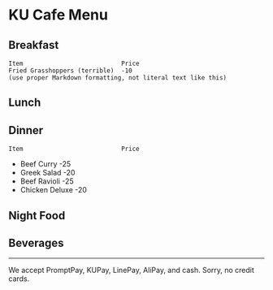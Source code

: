 # KU Cafe Menu


## Breakfast

    Item                           Price
    Fried Grasshoppers (terrible)  -10
    (use proper Markdown formatting, not literal text like this)

## Lunch 


## Dinner

    Item                           Price
  - Beef Curry                     -25
  - Greek Salad                    -20
  - Beef Ravioli                   -25
  - Chicken Deluxe                 -20

## Night Food


## Beverages



---

We accept PromptPay, KUPay, LinePay, AliPay, and cash. Sorry, no credit cards.

